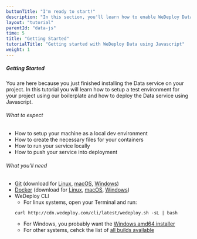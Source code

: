 ```yaml
---
buttonTitle: "I'm ready to start!"
description: "In this section, you'll learn how to enable WeDeploy Data on your application."
layout: "tutorial"
parentId: "data-js"
time: 5
title: "Getting Started"
tutorialTitle: "Getting started with WeDeploy Data using Javascript"
weight: 1
---
```


##### Getting Started

You are here because you just finished installing the Data service on your project. In this tutorial you will learn how to setup a test environment for your project using our boilerplate and how to deploy the Data service using Javascript.

###### What to expect

<ul class="checklist">
	<li>How to setup your machine as a local dev environment</li>
	<li>How to create the necessary files for your containers</li>
	<li>How to run your service locally</li>
	<li>How to push your service into deployment</li>
</ul>

###### What you'll need

* [Git](https://git-scm.com/) (download for [Linux](https://git-scm.com/download/linux), [macOS](https://git-scm.com/download/mac), [Windows](https://git-scm.com/download/win))
* [Docker](https://www.docker.com/) (download for [Linux](https://docs.docker.com/engine/installation/linux/), [macOS](macOS), [Windows](https://download.docker.com/win/stable/InstallDocker.msi))
* WeDeploy CLI
	* For linux systems, open your Terminal and run: 
	```
	curl http://cdn.wedeploy.com/cli/latest/wedeploy.sh -sL | bash
	```
	* For Windows, you probably want the [Windows amd64 installer](https://bin.equinox.io/c/8WGbGy94JXa/cli-stable-windows-amd64.msi)
	* For other systems, cehck the list of [all builds available](https://bin.equinox.io/c/8WGbGy94JXa/cli-stable-windows-amd64.zip)

